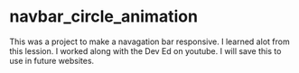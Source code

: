 # navbar_circle_animation



This was a project to make a navagation bar responsive. I learned alot from this lession. I worked along with the Dev Ed on youtube. I will save this to use in future websites. 

